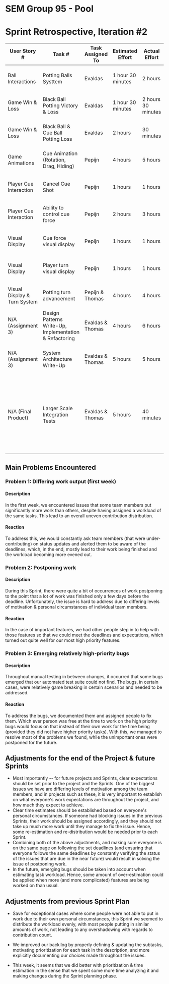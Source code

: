 # SEM Group 95 - Pool

# Sprint Retrospective, Iteration #2

| User Story #            | Task #                        | Task Assigned To      | Estimated Effort | Actual Effort      | Done?                          | Notes                                                                                                |
| ----------------------- | ----------------------------- | --------------------- | ---------------- | ------------------ | ------------------------------ | ---------------------------------------------------------------------------------------------------- |
| Ball Interactions             | Potting Balls Systtem     | Evaldas               | 1 hour 30 minutes          | 2 hours            | Yes                            | Feature completed & verified successfully    |
| Game Win & Loss               | Black Ball Potting Victory & Loss     | Evaldas               | 1 hour 30 minutes          | 2 hours 30 minutes            | Yes     | Feature completed & verified successfully    |
| Game Win & Loss               | Black Ball & Cue Ball Potting Loss     | Evaldas               | 2 hours          | 30 minutes            | Yes                      | Feature completed & verified successfully    |
| Game Animations               | Cue Animation (Rotation, Drag, Hiding)     | Pepijn             | 4 hours          | 5 hours     | Yes | Feature completed & verified successfully   |
| Player Cue Interaction              | Cancel Cue Shot     | Pepijn             | 1 hours          | 1 hours     | Yes | Feature completed & verified successfully   |
| Player Cue Interaction              | Ability to control cue force    | Pepijn             | 2 hours          | 3 hours     | Yes | Feature completed & verified successfully   |
| Visual Display             | Cue force visual display    | Pepijn             | 1 hours          | 1 hours     | Yes | Feature completed but not reviewed  |
| Visual Display             | Player turn visual display    | Pepijn             | 1 hours          | 1 hours     | Yes | Feature completed but not reviewed  |
| Visual Display & Turn System            | Potting turn advancement  | Pepijn & Thomas             | 4 hours          | 4 hours     | Yes | Feature completed & verified successfully |
| N/A (Assignment 3)               | Design Patterns Write-Up, Implementation & Refactoring     | Evaldas & Thomas               | 4 hours          | 6 hours     | Yes | Work completed, reviewed & verified successfully    |
| N/A (Assignment 3)               | System Architecture Write-Up     | Evaldas & Thomas               | 5 hours          | 5 hours     | Yes | Work completed, reviewed & verified successfully    |
| N/A (Final Product)               | Larger Scale Integration Tests    | Evaldas & Thomas               | 5 hours          | 40 minutes     | No | Some efforts to integration testing have been made, but the task was not started properly due to other priorities & workload    |


## Main Problems Encountered

### Problem 1: Differing work output (first week)

#### Description
In the first week, we encountered issues that some team members put significantly more work than others, despite having assigned a workload of the same tasks.
This lead to an overall uneven contribution distribution.

#### Reaction
To address this, we would constantly ask team members (that were under-contributing) on status updates and alerted them to be aware of the deadlines, which,
in the end, mostly lead to their work being finished and the workload becoming more evened out.

### Problem 2: Postponing work

#### Description
During this Sprint, there were quite a bit of occurrences of work postponing to the point that a lot of work was finished only a few days before the deadline.
Unfortunately, the issue is hard to address due to differing levels of motivation & personal circumstances of individual team members.

#### Reaction
In the case of important features, we had other people step in to help with those features so that we could meet the deadlines and expectations, which turned out
quite well for our most high priority features.

### Problem 3: Emerging relatively high-priority bugs

#### Description
Throughout manual testing in between changes, it occurred that some bugs emerged that our automated test suite could not find. The bugs, in certain cases,
were relatively game breaking in certain scenarios and needed to be addressed.

#### Reaction
To address the bugs, we documented them and assigned people to fix them. Which ever person was free at the time to work on the high priority bugs would
focus on that instead of their own work for the time being (provided they did not have higher priority tasks). With this, we managed to resolve most
of the problems we found, while the unimportant ones were postponed for the future.

## Adjustments for the end of the Project & future Sprints
- Most importantly -- for future projects and Sprints, clear expectations should be set prior to the project and the Sprints.
One of the biggest issues we have are differing levels of motivation among the team members, and in projects such as these,
it is very important to establish on what everyone's work expectations are throughout the project, and how much they expect to achieve.
- Clear time estimates should be established based on everyone's personal circumstances. If someone had blocking issues in the previous
Sprints, their work should be assigned accordingly, and they should not take up much more work until they manage to fix the issue.
Hence, some re-estimation and re-distribution would be needed prior to each Sprint.
- Combining both of the above adjustments, and making sure everyone is on the same page on following the set deadlines (and ensuring
that everyone follows the same deadlines by constantly verifying the status of the issues that are due in the near future) would result
in solving the issue of postponing work.
- In the future, emerging bugs should be taken into account when estimating task workload. Hence, some amount of over-estimation could be
applied when more (and more complicated) features are being worked on than usual.

## Adjustments from previous Sprint Plan

- Save for exceptional cases where some people were not able to put in work due to their own personal circumstances, this Sprint
we seemed to distribute the workload evenly, with most people putting in similar amounts of work, not leading to any overshadowing
with regards to contribution count.

- We improved our backllog by properly defining & updating the subtasks, motivating prioritization for each task in the description,
and more explicitly documenting our choices made throughout the issues.

- This week, it seems that we did better with prioritization & time estimation in the sense that we spent some more time analyzing it and making changes
during the Sprint planning phase.
